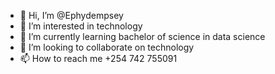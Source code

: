 - 👋 Hi, I’m @Ephydempsey
- 👀 I’m interested in technology
- 🌱 I’m currently learning bachelor of science in data science
- 💞️ I’m looking to collaborate on technology
- 📫 How to reach me +254 742 755091

<!---
Ephydempsey/Ephydempsey is a ✨ special ✨ repository because its `README.md` (this file) appears on your GitHub profile.
You can click the Preview link to take a look at your changes.
--->

